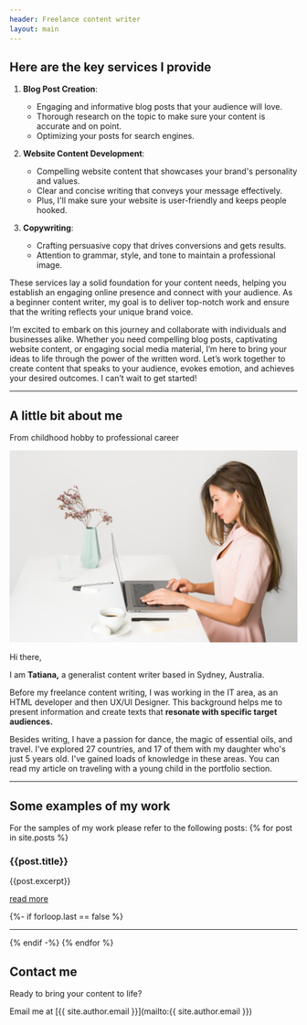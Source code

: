 ```yaml
---
header: Freelance content writer
layout: main
---
```


## Here are the key services I provide


1. __Blog Post Creation__:
    - Engaging and informative blog posts that your audience will love.
    - Thorough research on the topic to make sure your content is accurate and on point.
    - Optimizing your posts for search engines.


2. __Website Content Development__:
    - Compelling website content that showcases your brand's personality and values.
    - Clear and concise writing that conveys your message effectively.
    - Plus, I'll make sure your website is user-friendly and keeps people hooked.


3. __Copywriting__:
    - Crafting persuasive copy that drives conversions and gets results.
    - Attention to grammar, style, and tone to maintain a professional image.


These services lay a solid foundation for your content needs, helping you establish an engaging online presence and connect with your audience. As a beginner content writer, my goal is to deliver top-notch work and ensure that the writing reflects your unique brand voice.

I’m excited to embark on this journey and collaborate with individuals and businesses alike. Whether you need compelling blog posts, captivating website content, or engaging social media material, I’m here to bring your ideas to life through the power of the written word. Let’s work together to create content that speaks to your audience, evokes emotion, and achieves your desired outcomes. I can’t wait to get started!


____



## A little bit about me
From childhood hobby to professional career

![Tatiana](./assets/photo.jpg)


Hi there,

I am __Tatiana,__ a generalist content writer based in Sydney, Australia.

Before my freelance content writing, I was working in the IT area, as an HTML developer and then UX/UI Designer. This background helps me to present information and create texts that __resonate with specific target audiences.__

Besides writing, I have a passion for dance, the magic of essential oils, and travel. I've explored 27 countries, and 17 of them with my daughter who's just 5 years old. I've gained loads of knowledge in these areas. You can read my article on traveling with a young child in the portfolio section.

____


## Some examples of my work
For the samples of my work please refer to the following posts:
{% for post in site.posts %}

### {{post.title}}

{{post.excerpt}}

[read more]({{post.url}})

{%- if forloop.last == false %}

---

{% endif -%}
{% endfor %}

## Contact me
Ready to bring your content to life?

Email me at [{{ site.author.email }}](mailto:{{ site.author.email }})